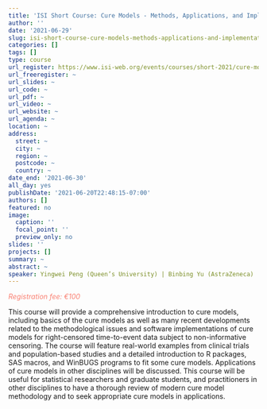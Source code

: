 ```yaml
---
title: 'ISI Short Course: Cure Models - Methods, Applications, and Implementation'
author: ''
date: '2021-06-29'
slug: isi-short-course-cure-models-methods-applications-and-implementation
categories: []
tags: []
type: course
url_register: https://www.isi-web.org/events/courses/short-2021/cure-models-methods-applications-and-implementation
url_freeregister: ~
url_slides: ~
url_code: ~
url_pdf: ~
url_video: ~
url_website: ~
url_agenda: ~
location: ~
address:
  street: ~
  city: ~
  region: ~
  postcode: ~
  country: ~
date_end: '2021-06-30'
all_day: yes
publishDate: '2021-06-20T22:48:15-07:00'
authors: []
featured: no
image:
  caption: ''
  focal_point: ''
  preview_only: no
slides: ''
projects: []
summary: ~
abstract: ~
speaker: Yingwei Peng (Queen’s University) | Binbing Yu (AstraZeneca)
---
```

<span style="color: salmon;">*Registration fee: €100*</span>
<!--more-->
This course will provide a comprehensive introduction to cure models, including basics of the cure models as well as many recent developments related to the methodological issues and software implementations of cure models for right-censored time-to-event data subject to non-informative censoring. The course will feature real-world examples from clinical trials and population-based studies and a detailed introduction to R packages, SAS macros, and WinBUGS programs to fit some cure models. Applications of cure models in other disciplines will be discussed. This course will be useful for statistical researchers and graduate students, and practitioners in other disciplines to have a thorough review of modern cure model methodology and to seek appropriate cure models in applications.